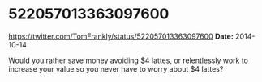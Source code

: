 # 522057013363097600
https://twitter.com/TomFrankly/status/522057013363097600
**Date:** 2014-10-14

Would you rather save money avoiding $4 lattes, or relentlessly work to increase your value so you never have to worry about $4 lattes?
